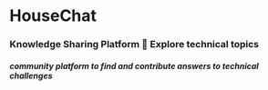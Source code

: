 <h1>HouseChat</h1>
<h3> Knowledge Sharing Platform 🚀 Explore technical topics </h3>
<h5>community platform to find and contribute answers to technical challenges</h5>
